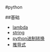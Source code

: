 #python

##基础

- [lambda](lambda.md)
- [string](string.md)
- [python进制转换](ary.md)
- [推导式](comprehension.md)

